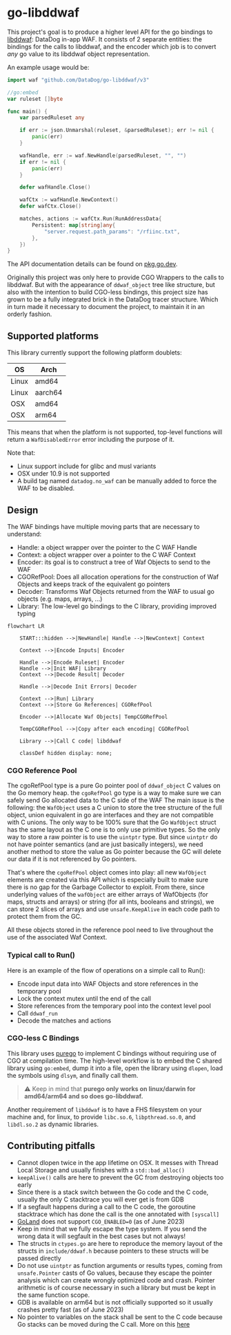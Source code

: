 # go-libddwaf

This project's goal is to produce a higher level API for the go bindings to [libddwaf](https://github.com/DataDog/libddwaf): DataDog in-app WAF.
It consists of 2 separate entities: the bindings for the calls to libddwaf, and the encoder which job is to convert _any_ go value to its libddwaf object representation.

An example usage would be:

```go
import waf "github.com/DataDog/go-libddwaf/v3"

//go:embed
var ruleset []byte

func main() {
    var parsedRuleset any

    if err := json.Unmarshal(ruleset, &parsedRuleset); err != nil {
        panic(err)
    }

    wafHandle, err := waf.NewHandle(parsedRuleset, "", "")
    if err != nil {
        panic(err)
    }

    defer wafHandle.Close()

    wafCtx := wafHandle.NewContext()
    defer wafCtx.Close()

    matches, actions := wafCtx.Run(RunAddressData{
        Persistent: map[string]any{
            "server.request.path_params": "/rfiinc.txt",
        },
    })
}
```

The API documentation details can be found on [pkg.go.dev](https://pkg.go.dev/github.com/DataDog/go-libddwaf/v3).

Originally this project was only here to provide CGO Wrappers to the calls to libddwaf.
But with the appearance of `ddwaf_object` tree like structure,
but also with the intention to build CGO-less bindings, this project size has grown to be a fully integrated brick in the DataDog tracer structure.
Which in turn made it necessary to document the project, to maintain it in an orderly fashion.

## Supported platforms

This library currently support the following platform doublets:

| OS    | Arch    |
| ----- | ------- |
| Linux | amd64   |
| Linux | aarch64 |
| OSX   | amd64   |
| OSX   | arm64   |

This means that when the platform is not supported, top-level functions will return a `WafDisabledError` error including the purpose of it.

Note that:
* Linux support include for glibc and musl variants
* OSX under 10.9 is not supported
* A build tag named `datadog.no_waf` can be manually added to force the WAF to be disabled.

## Design

The WAF bindings have multiple moving parts that are necessary to understand:

- Handle: a object wrapper over the pointer to the C WAF Handle
- Context: a object wrapper over a pointer to the C WAF Context
- Encoder: its goal is to construct a tree of Waf Objects to send to the WAF
- CGORefPool: Does all allocation operations for the construction of Waf Objects and keeps track of the equivalent go pointers
- Decoder: Transforms Waf Objects returned from the WAF to usual go objects (e.g. maps, arrays, ...)
- Library: The low-level go bindings to the C library, providing improved typing

```mermaid
flowchart LR

    START:::hidden -->|NewHandle| Handle -->|NewContext| Context

    Context -->|Encode Inputs| Encoder

    Handle -->|Encode Ruleset| Encoder
    Handle -->|Init WAF| Library
    Context -->|Decode Result| Decoder

    Handle -->|Decode Init Errors| Decoder

    Context -->|Run| Library
    Context -->|Store Go References| CGORefPool

    Encoder -->|Allocate Waf Objects| TempCGORefPool

    TempCGORefPool -->|Copy after each encoding| CGORefPool

    Library -->|Call C code| libddwaf

    classDef hidden display: none;
```

### CGO Reference Pool

The cgoRefPool type is a pure Go pointer pool of `ddwaf_object` C values on the Go memory heap.
the `cgoRefPool` go type is a way to make sure we can safely send Go allocated data to the C side of the WAF
The main issue is the following: the `WafObject` uses a C union to store the tree structure of the full object,
union equivalent in go are interfaces and they are not compatible with C unions. The only way to be 100% sure
that the Go `WafObject` struct has the same layout as the C one is to only use primitive types. So the only way to
store a raw pointer is to use the `uintptr` type. But since `uintptr` do not have pointer semantics (and are just
basically integers), we need another method to store the value as Go pointer because the GC will delete our data if it
is not referenced by Go pointers.

That's where the `cgoRefPool` object comes into play: all new `WafObject` elements are created via this API which is especially
built to make sure there is no gap for the Garbage Collector to exploit. From there, since underlying values of the
`wafObject` are either arrays of WafObjects (for maps, structs and arrays) or string (for all ints, booleans and strings),
we can store 2 slices of arrays and use `unsafe.KeepAlive` in each code path to protect them from the GC.

All these objects stored in the reference pool need to live throughout the use of the associated Waf Context.

### Typical call to Run()

Here is an example of the flow of operations on a simple call to Run():

- Encode input data into WAF Objects and store references in the temporary pool
- Lock the context mutex until the end of the call
- Store references from the temporary pool into the context level pool
- Call `ddwaf_run`
- Decode the matches and actions

### CGO-less C Bindings

This library uses [purego](https://github.com/ebitengine/purego) to implement C bindings without requiring use of CGO at compilation time. The high-level workflow
is to embed the C shared library using `go:embed`, dump it into a file, open the library using `dlopen`, load the
symbols using `dlsym`, and finally call them.

> :warning: Keep in mind that **purego only works on linux/darwin for amd64/arm64 and so does go-libddwaf.**

Another requirement of `libddwaf` is to have a FHS filesystem on your machine and, for linux, to provide `libc.so.6`,
`libpthread.so.0`, and `libdl.so.2` as dynamic libraries.

## Contributing pitfalls

- Cannot dlopen twice in the app lifetime on OSX. It messes with Thread Local Storage and usually finishes with a `std::bad_alloc()`
- `keepAlive()` calls are here to prevent the GC from destroying objects too early
- Since there is a stack switch between the Go code and the C code, usually the only C stacktrace you will ever get is from GDB
- If a segfault happens during a call to the C code, the goroutine stacktrace which has done the call is the one annotated with `[syscall]`
- [GoLand](https://www.jetbrains.com/go/) does not support `CGO_ENABLED=0` (as of June 2023)
- Keep in mind that we fully escape the type system. If you send the wrong data it will segfault in the best cases but not always!
- The structs in `ctypes.go` are here to reproduce the memory layout of the structs in `include/ddwaf.h` because pointers to these structs will be passed directly
- Do not use `uintptr` as function arguments or results types, coming from `unsafe.Pointer` casts of Go values, because they escape the pointer analysis which can create wrongly optimized code and crash. Pointer arithmetic is of course necessary in such a library but must be kept in the same function scope.
- GDB is available on arm64 but is not officially supported so it usually crashes pretty fast (as of June 2023)
- No pointer to variables on the stack shall be sent to the C code because Go stacks can be moved during the C call. More on this [here](https://medium.com/@trinad536/escape-analysis-in-golang-fc81b78f3550)

